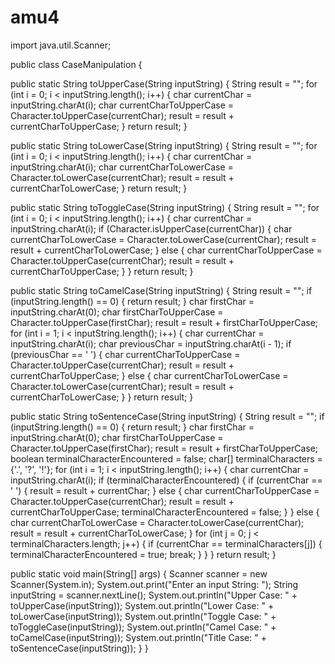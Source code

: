 # amu4
import java.util.Scanner;

public class CaseManipulation {

   public static String toUpperCase(String inputString) {
       String result = "";
       for (int i = 0; i < inputString.length(); i++) {
           char currentChar = inputString.charAt(i);
           char currentCharToUpperCase = Character.toUpperCase(currentChar);
           result = result + currentCharToUpperCase;
       }
       return result;
   }

   public static String toLowerCase(String inputString) {
       String result = "";
       for (int i = 0; i < inputString.length(); i++) {
           char currentChar = inputString.charAt(i);
           char currentCharToLowerCase = Character.toLowerCase(currentChar);
           result = result + currentCharToLowerCase;
       }
       return result;
   }

   public static String toToggleCase(String inputString) {
       String result = "";
       for (int i = 0; i < inputString.length(); i++) {
           char currentChar = inputString.charAt(i);
           if (Character.isUpperCase(currentChar)) {
               char currentCharToLowerCase = Character.toLowerCase(currentChar);
               result = result + currentCharToLowerCase;
           } else {
               char currentCharToUpperCase = Character.toUpperCase(currentChar);
               result = result + currentCharToUpperCase;
           }
       }
       return result;
   }

   public static String toCamelCase(String inputString) {
       String result = "";
       if (inputString.length() == 0) {
           return result;
       }
       char firstChar = inputString.charAt(0);
       char firstCharToUpperCase = Character.toUpperCase(firstChar);
       result = result + firstCharToUpperCase;
       for (int i = 1; i < inputString.length(); i++) {
           char currentChar = inputString.charAt(i);
           char previousChar = inputString.charAt(i - 1);
           if (previousChar == ' ') {
               char currentCharToUpperCase = Character.toUpperCase(currentChar);
               result = result + currentCharToUpperCase;
           } else {
               char currentCharToLowerCase = Character.toLowerCase(currentChar);
               result = result + currentCharToLowerCase;
           }
       }
       return result;
   }

   public static String toSentenceCase(String inputString) {
       String result = "";
       if (inputString.length() == 0) {
           return result;
       }
       char firstChar = inputString.charAt(0);
       char firstCharToUpperCase = Character.toUpperCase(firstChar);
       result = result + firstCharToUpperCase;
       boolean terminalCharacterEncountered = false;
       char[] terminalCharacters = {'.', '?', '!'};
       for (int i = 1; i < inputString.length(); i++) {
           char currentChar = inputString.charAt(i);
           if (terminalCharacterEncountered) {
               if (currentChar == ' ') {
                   result = result + currentChar;
               } else {
                   char currentCharToUpperCase = Character.toUpperCase(currentChar);
                   result = result + currentCharToUpperCase;
                   terminalCharacterEncountered = false;
               }
           } else {
               char currentCharToLowerCase = Character.toLowerCase(currentChar);
               result = result + currentCharToLowerCase;
           }
           for (int j = 0; j < terminalCharacters.length; j++) {
               if (currentChar == terminalCharacters[j]) {
                   terminalCharacterEncountered = true;
                   break;
               }
           }
       }
       return result;
   }

   public static void main(String[] args) {
       Scanner scanner = new Scanner(System.in);
       System.out.print("Enter an input String: ");
       String inputString = scanner.nextLine();
       System.out.println("Upper Case: " + toUpperCase(inputString));
       System.out.println("Lower Case: " + toLowerCase(inputString));
       System.out.println("Toggle Case: " + toToggleCase(inputString));
       System.out.println("Camel Case: " + toCamelCase(inputString));
       System.out.println("Title Case: " + toSentenceCase(inputString));
   }
}


